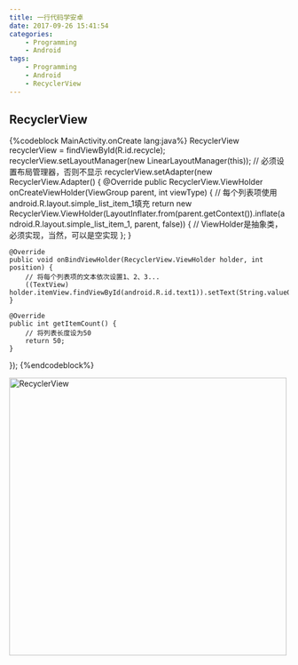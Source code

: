 ```yaml
---
title: 一行代码学安卓
date: 2017-09-26 15:41:54
categories:
	- Programming
	- Android
tags:
    - Programming
	- Android
    - RecyclerView
---
```


## RecyclerView

{%codeblock MainActivity.onCreate lang:java%}
RecyclerView recyclerView = findViewById(R.id.recycle);
recyclerView.setLayoutManager(new LinearLayoutManager(this)); // 必须设置布局管理器，否则不显示
recyclerView.setAdapter(new RecyclerView.Adapter() {
    @Override
    public RecyclerView.ViewHolder onCreateViewHolder(ViewGroup parent, int viewType) {
        // 每个列表项使用android.R.layout.simple_list_item_1填充
        return new RecyclerView.ViewHolder(LayoutInflater.from(parent.getContext()).inflate(android.R.layout.simple_list_item_1, parent, false)) {
            // ViewHolder是抽象类，必须实现，当然，可以是空实现
        };
    }

    @Override
    public void onBindViewHolder(RecyclerView.ViewHolder holder, int position) {
        // 将每个列表项的文本依次设置1、2、3...
        ((TextView) holder.itemView.findViewById(android.R.id.text1)).setText(String.valueOf(position));
    }

    @Override
    public int getItemCount() {
        // 将列表长度设为50
        return 50;
    }
});
{%endcodeblock%}

<!--more-->

<img src="/images/20170926-android-in-on-line-1.png" alt="RecyclerView" width="500px" />

